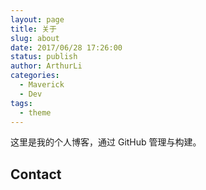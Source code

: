 ```yaml
---
layout: page
title: 关于
slug: about
date: 2017/06/28 17:26:00
status: publish
author: ArthurLi
categories: 
  - Maverick
  - Dev
tags: 
  - theme
---
```


这里是我的个人博客，通过 GitHub 管理与构建。


## Contact


